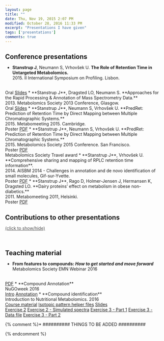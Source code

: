 ```yaml
---
layout: page
title: ""
date: Thu, Nov 19, 2015 2:07 PM
modified: October 28, 2016 11:33 PM
excerpt: "Presentations I have given"
tags: ['presentations']
comments: true
---
```


<style type='text/css'>
h2 {
	margin-bottom: 0.1rem;
}
</style>

## Conference presentations

* **Stanstrup J**, Neumann S, Vrhovšek U. **The Role of Retention Time in Untargeted Metabolomics.**<br>2015. II International Symposium on Profiling. Lisbon.
<br>
<span class="label label-info"><a>Oral</a></span>
<span class="label label-warning"><a href="https://github.com/stanstrup/stanstrup.github.io/raw/master/material/presentations/ISPROF_2015_jan_stanstrup.pdf?raw=true">Slides</a></span>
* **Stanstrup J**, Dragsted LO, Neumann S. **Approaches for the Rapid Processing & Annotation of Mass Spectrometry Data.**<br>2013. Metabolomics Society 2013 Conference, Glasgow.
<br>
<span class="label label-info"><a>Oral</a></span>
<span class="label label-warning"><a href="https://github.com/stanstrup/stanstrup.github.io/raw/master/material/presentations/Metabolomics_Society_Conference%202013_no_notes_Jan_Stanstrup.pptx?raw=true">Slides</a></span>
* **Stanstrup J**, Neumann S, Vrhovšek U. **PredRet: Prediction of Retention Time by Direct Mapping between Multiple Chromatographic Systems.**<br>2015. Metabomeeting 2015. Cambridge.
<br>
<span class="label label-success"><a>Poster</a></span>
<span class="label label-warning"><a href="https://github.com/stanstrup/stanstrup.github.io/blob/master/material/presentations/Metabolomics_2015_Jan_Stanstrup.pdf?raw=true">PDF</a></span>
* **Stanstrup J**, Neumann S, Vrhovšek U. **PredRet: Prediction of Retention Time by Direct Mapping between Multiple Chromatographic Systems.**<br>2015. Metabolomics Society 2015 Conference. San Francisco.
<br>
<span class="label label-success"><a>Poster</a></span>
<span class="label label-warning"><a href="https://github.com/stanstrup/stanstrup.github.io/blob/master/material/presentations/Metabolomics_2015_Jan_Stanstrup.pdf?raw=true">PDF</a></span>
<br>
<span class="award"><i class="fa fa-trophy"></i> Metabolomics Society Travel award</span>
* **Stanstrup J**, Vrhovšek U. **Comprehensive sharing and mapping of RPLC retention time information**.<br>2014. AISBM 2014 - Challenges in annotation and de novo identification of small molecules, Gif-sur-Yvette. <br>
<span class="label label-success"><a>Poster</a></span>
<span class="label label-warning"><a href="https://github.com/stanstrup/stanstrup.github.io/blob/master/material/presentations/AISBM_2014_jan_stanstrup.pdf?raw=true">PDF</a></span>
* **Stanstrup J**, Rago D, Holmer-Jensen J, Hermansen K, Dragsted LO. **Dairy proteins’ effect on metabolism in obese non-diabetics.**<br>2011. Metabomeeting 2011, Helsinki.
<br>
<span class="label label-success"><a>Poster</a></span>
<span class="label label-warning"><a href="https://github.com/stanstrup/stanstrup.github.io/blob/master/material/presentations/metabomeeting_2011_jan_stanstrup.pdf?raw=true">PDF</a></span>

<br>

## Contributions to other presentations

<a href="#pres_contrib" onclick="toggle_visibility('pres_contrib');" style="color: #4e4e4e;">(click to show/hide)</a>

<div id="pres_contrib"  style="display: none;">

<ul>
	<li>
Suklje K, Carlin S, Blackman JW, <strong>Stanstrup J</strong>, Antalick G, Meeks C, Deloire A, Vrhovšek U, Schmidtke LM. **Grape Maturity Alters Wine Volatiles: Analytical and Sensory Approach.**<br>2016. Australian Wine Industry Techincal Conference & Trade Exhibition, Adelaide.
	</li>
</ul>

* Koutsos A, Ulaszewska M, Fava F, **Stanstrup J**, Trost K, Mariani L, Galvin A, Braune T, Mattivi F, Lovegrove JA, Tuohy K. **Can 2 Apples a Day Decrease Cholesterol and Modulate the Gut Microbiome in Mildly Hypercholesterolae.**<br>2016. Metabolomics Society 2016 Conference. Dublin.
* Suklje K, Carlin S, **Stanstrup J**, Antalick G, Deloire A, Vrhovšek U, Schmidtke LM. **Two dimensional gas chromatography: a powerful tool to unravel wine volatiles.**<br>2016.  13th GCxGC Symposium, Riva del Garda.
* Whitener MEB, Divol B, **Stanstrup J**,Du Toit M, Vrhovšek U. **Metabolomics comparison of non-Saccharomyces yeasts in Sauvignon blanc and Shiraz.**.<br>2016. Macrowine 2016.
* Ruocco S, Perenzoni D, Mattivi F, **Stanstrup J**, Stefanini M, Vrhovšek U. **Metabolomic profile of red non-V. vinifera genotypes**.<br>2016. Macrowine 2016.
* Ulaszewska M, Trost K, **Stanstrup J**, Albanese D, De Filippo C, Tuohy K, Natella F, Scaccini C, Mattivi F. **Host: microbiome co-metabolic processing of dietary polyphenols – an acute, single blinded, cross-over study with different doses of apple polyphenols in healthy subjects.**<br>2016. Metabolomics Society 2016 Conference. Dublin.
* Whitener MEB, **Stanstrup J**, Panzeri V, Carlin S, Divol B, Du Toit M, Vrhovšek U. **Unraveling the effects of non-Saccharomyces yeasts on Sauvignon Blanc aroma profiles; A top-down metabolomics approach complemented by sensory analysis.**<br>2015. YEAST 2015.
* Lemut MS, Sivilotti P, Zorer R, Zulini L, **Stanstrup J**, Vrhovšek U. **Untargeted metabolomics as a tool to study grapevine biosynthetic behaviour in the relation with purposely-induced and monitored microclimate modifications in Pinot noir vineyards.**.<br>2014. Macrowine 2014.
* Jiang P, Barri T, Jensen ML, Wan JMF, **Stanstrup J**, Dragsted LO, Sangild PT. 2011. **Urine metabolome of preterm neonates with treatment of antibiotics.**<br>2011. Metabomeeting 2011, Helsinki.

</div>

<br>

## Teaching material

* **From features to compounds: *How to get started and move forward***<br>Metabolomics Society EMN Webinar 2016
<br>
<span class="label label-warning"><a href="https://github.com/stanstrup/stanstrup.github.io/blob/master/material/presentations/2016_Stanstrup_webinar_compound_id_intro.pptx?raw=true">PDF</a></span>
* **Compound Annotation**<br>NuGOweek 2016
<br>
<span class="label label-warning"><a href="https://github.com/stanstrup/stanstrup.github.io/blob/master/material/presentations/nugoweek_intro.pptx?raw=true">Intro</a></span>
<span class="label label-warning"><a href="https://github.com/stanstrup/stanstrup.github.io/blob/master/material/presentations/nugoweek_compound_id.pptx?raw=true">Annotation</a></span>
* **Compound identification**<br>Introduction to Nutritional Metabolomics. 2016
<br>
<span class="label label-warning"><a href="https://github.com/stanstrup/stanstrup.github.io/blob/master/material/teaching/2016_ID_NEXS/Material.pptx?raw=true">Course material</a></span>
<span class="label label-warning"><a href="../material/teaching/2016_ID_NEXS/Isotopic_pattern_helpers.zip?raw=true">Isotopic pattern helper files</a></span>
<span class="label label-warning"><a href="https://github.com/stanstrup/stanstrup.github.io/blob/master/material/teaching/2016_ID_NEXS/compound_id.pptx?raw=true">Slides</a></span>
<br>
<span class="label label-warning"><a href="https://github.com/stanstrup/stanstrup.github.io/blob/master/material/teaching/2016_ID_NEXS/compound_id%20-%20ex2.pptx?raw=true">Exercise 2</a></span>
<span class="label label-warning"><a href="https://github.com/stanstrup/stanstrup.github.io/blob/master/material/teaching/2016_ID_NEXS/ex2.zip?raw=true">Exercise 2 - Simulated spectra</a></span>
<span class="label label-warning"><a href="https://github.com/stanstrup/stanstrup.github.io/blob/master/material/teaching/2016_ID_NEXS/compound_id%20-%20ex3-part1.pptx?raw=true">Exercise 3 - Part 1</a></span>
<span class="label label-warning"><a href="https://github.com/stanstrup/stanstrup.github.io/blob/master/material/teaching/2016_ID_NEXS/ex3.zip?raw=true">Exercise 3 - Data file</a></span>
<span class="label label-warning"><a href="https://github.com/stanstrup/stanstrup.github.io/blob/master/material/teaching/2016_ID_NEXS/compound_id%20-%20ex3-part2.pptx?raw=true">Exercise 3 - Part 2</a></span>



{% comment %}*  ########## THINGS TO BE ADDED ##########



{% endcomment %}
